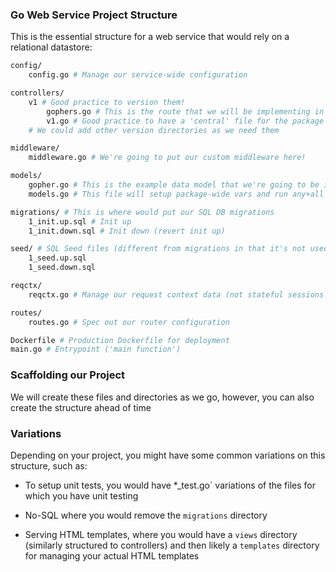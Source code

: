### Go Web Service Project Structure

This is the essential structure for a web service that would rely on a relational datastore:

```bash
config/
    config.go # Manage our service-wide configuration

controllers/
    v1 # Good practice to version them!
        gophers.go # This is the route that we will be implementing in this course!
        v1.go # Good practice to have a 'central' file for the package to setup package-wide vars, init, etc.
    # We could add other version directories as we need them

middleware/
    middleware.go # We're going to put our custom middleware here!

models/
    gopher.go # This is the example data model that we're going to be implementing in this course!
    models.go # This file will setup package-wide vars and run any+all required init for DBs, etc.

migrations/ # This is where would put our SQL DB migrations
    1_init.up.sql # Init up
    1_init.down.sql # Init down (revert init up)

seed/ # SQL Seed files (different from migrations in that it's not used for production -- only dev!)
    1_seed.up.sql
    1_seed.down.sql

reqctx/
    reqctx.go # Manage our request context data (not stateful sessions!)

routes/
    routes.go # Spec out our router configuration

Dockerfile # Production Dockerfile for deployment
main.go # Entrypoint ('main function')
```

### Scaffolding our Project

We will create these files and directories as we go, however, you can also create the structure ahead of time

### Variations

Depending on your project, you might have some common variations on this structure, such as:

* To setup unit tests, you would have *_test.go` variations of the files for which you have unit testing

* No-SQL where you would remove the `migrations` directory

* Serving HTML templates, where you would have a `views` directory (similarly structured to controllers) and then likely a `templates` directory for managing your actual HTML templates

